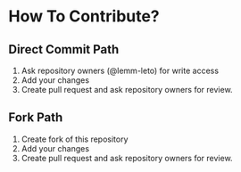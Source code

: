 # How To Contribute?

## Direct Commit Path
1. Ask repository owners (@lemm-leto) for write access
2. Add your changes
3. Create pull request and ask repository owners for review.

## Fork Path
1. Create fork of this repository
2. Add your changes
3. Create pull request and ask repository owners for review.